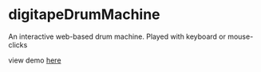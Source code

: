 # digitapeDrumMachine
An interactive web-based drum machine. Played with keyboard or mouse-clicks

view demo [here](paulgregoryshearer.com/portfolio/DigitapeDrumMachine/digitapeDrumMachine.html)
